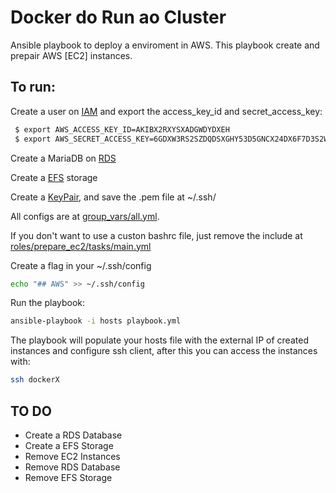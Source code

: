 # Docker do Run ao Cluster
Ansible playbook to deploy a enviroment in AWS.
This playbook create and prepair AWS [EC2] instances.

## To run:
Create a user on [IAM](https://console.aws.amazon.com/iam/home) and export the access_key_id and secret_access_key:

```bash
 $ export AWS_ACCESS_KEY_ID=AKIBX2RXYSXADGWDYDXEH
 $ export AWS_SECRET_ACCESS_KEY=6GDXW3RS2SZDQDSXGHY53D5GNCX24DX6F7D3S2W4
```

Create a MariaDB on [RDS](https://console.aws.amazon.com/rds/home)

Create a [EFS](https://console.aws.amazon.com/efs#/file-systems) storage

Create a [KeyPair](https://console.aws.amazon.com/ec2/v2/home?region=us-east-1#KeyPairs:), and save the .pem file at ~/.ssh/

All configs are at [group_vars/all.yml](group_vars/all.yml).

If you don't want to use a custon bashrc file, just remove the include at [roles/prepare_ec2/tasks/main.yml](roles/prepare_ec2/tasks/main.yml)

Create a flag in your ~/.ssh/config
```bash
echo "## AWS" >> ~/.ssh/config
```

Run the playbook:
```bash
ansible-playbook -i hosts playbook.yml
```

The playbook will populate your hosts file with the external IP of created instances and configure ssh client, after this you can access the instances with:
```bash
ssh dockerX
```


## TO DO
* Create a RDS Database
* Create a EFS Storage
* Remove EC2 Instances
* Remove RDS Database
* Remove EFS Storage
